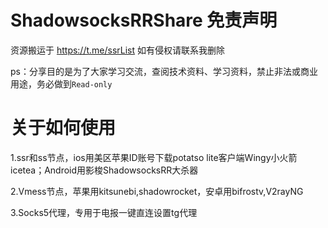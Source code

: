 # ShadowsocksRRShare 免责声明

资源搬运于 https://t.me/ssrList 如有侵权请联系我删除

ps：分享目的是为了大家学习交流，查阅技术资料、学习资料，禁止非法或商业用途，务必做到`Read-only`

# 关于如何使用

1.ssr和ss节点，ios用美区苹果ID账号下载potatso lite客户端Wingy小火箭icetea；Android用影梭ShadowsocksRR大杀器

2.Vmess节点，苹果用kitsunebi,shadowrocket，安卓用bifrostv,V2rayNG

3.Socks5代理，专用于电报一键直连设置tg代理
